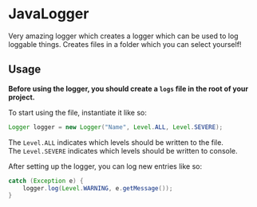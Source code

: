 # JavaLogger
Very amazing logger which creates a logger which can be used to log loggable things. Creates files in a folder which you can select yourself!


## Usage
**Before using the logger, you should create a `logs` file in the root of your project.**  
  
To start using the file, instantiate it like so:
```JAVA 
Logger logger = new Logger("Name", Level.ALL, Level.SEVERE);
```
The `Level.ALL` indicates which levels should be written to the file.   
The `Level.SEVERE` indicates which levels should be written to console.  

After setting up the logger, you can log new entries like so:  
```JAVA
catch (Exception e) {
    logger.log(Level.WARNING, e.getMessage());
}
```
